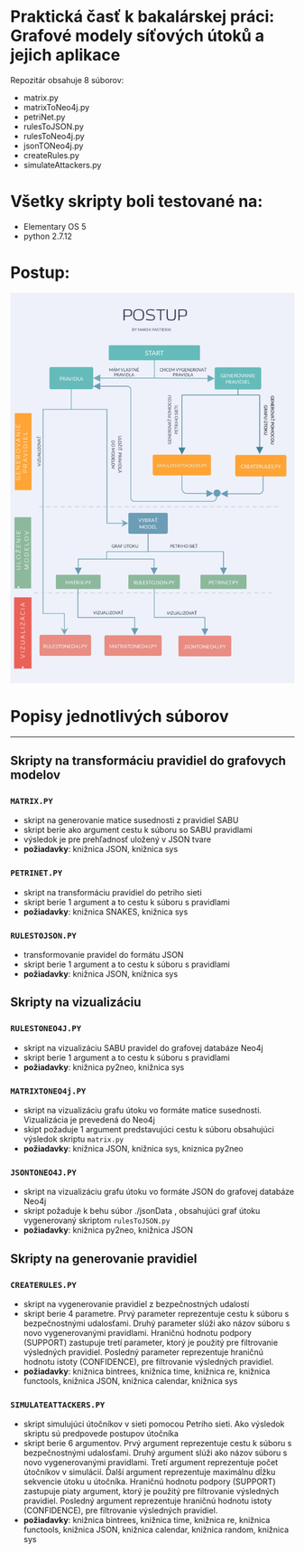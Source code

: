 # Praktická časť k bakalárskej práci: Grafové modely síťových útoků a jejich aplikace
 
 Repozitár obsahuje 8 súborov:
 * matrix.py
 * matrixToNeo4j.py
 * petriNet.py
 * rulesToJSON.py
 * rulesToNeo4j.py
 * jsonTONeo4j.py
 * createRules.py
 * simulateAttackers.py
 
# Všetky skripty boli testované na:
* Elementary OS 5
* python 2.7.12

# Postup: 
 ![postup](https://raw.githubusercontent.com/marek130/bc/master/postup.jpg "Logo Title Text 1")

# Popisy jednotlivých súborov
 ---
## Skripty na transformáciu pravidiel do grafovych modelov
### `MATRIX.PY`
- skript na generovanie matice susednosti z pravidiel SABU
- skript berie ako argument cestu k súboru so SABU pravidlami
- výsledok je pre prehľadnosť uložený v JSON tvare
- **požiadavky**: knižnica JSON, knižnica sys

### `PETRINET.PY`
- skript na transformáciu pravidiel do petriho sieti
- skript berie 1 argument a to cestu k súboru s pravidlami
- **požiadavky**: knižnica SNAKES, knižnica sys

### `RULESTOJSON.PY`
- transformovanie pravidel do formátu JSON
- skript berie 1 argument a to cestu k súboru s pravidlami
- **požiadavky**: knižnica JSON, knižnica sys

## Skripty na vizualizáciu
### `RULESTONEO4J.PY`
- skript na vizualizáciu SABU pravidel do grafovej databáze Neo4j
- skript berie 1 argument a to cestu k súboru s pravidlami
- **požiadavky**: knižnica py2neo, knižnica sys

### `MATRIXTONEO4j.PY`
- skript na vizualizáciu grafu útoku vo formáte matice susednosti. Vizualizácia je prevedená do Neo4j
- skipt požaduje 1 argument predstavujúci cestu k súboru obsahujúci výsledok skriptu `matrix.py`
- **požiadavky**: knižnica JSON, knižnica sys, kniznica py2neo

### `JSONTONEO4J.PY`
- skript na vizualizáciu grafu útoku vo formáte JSON do grafovej databáze Neo4j
- skript požaduje k behu súbor ./jsonData , obsahujúci graf útoku vygenerovaný skriptom `rulesToJSON.py`
- **požiadavky**: knižnica py2neo, knižnica JSON

## Skripty na generovanie pravidiel
### `CREATERULES.PY`
- skript na vygenerovanie pravidiel z bezpečnostných udalostí
- skript berie 4 parametre. Prvý parameter reprezentuje cestu k súboru s bezpečnostnými udalosťami. Druhý parameter slúži ako názov súboru s novo vygenerovanými pravidlami. Hraničnú hodnotu podpory (SUPPORT) zastupuje tretí parameter, ktorý je použitý pre filtrovanie výsledných pravidiel. Posledný parameter reprezentuje hraničnú hodnotu istoty (CONFIDENCE), pre filtrovanie výsledných pravidiel.
- **požiadavky**: knižnica bintrees, knižnica time, knižnica re, knižnica functools, knižnica JSON, knižnica calendar, knižnica sys

### `SIMULATEATTACKERS.PY`
- skript simulujúci útočníkov v sieti pomocou Petriho sieti. Ako výsledok skriptu sú predpovede postupov útočníka
- skript berie 6 argumentov. Prvý argument reprezentuje cestu k súboru s bezpečnostnými udalosťami. Druhý argument slúži ako názov súboru s novo vygenerovanými pravidlami. Tretí argument reprezentuje počet útočníkov v simulácií. Ďalší argument reprezentuje maximálnu dĺžku sekvencie útoku u útočníka. Hraničnú hodnotu podpory (SUPPORT) zastupuje piaty argument, ktorý je použitý pre filtrovanie výsledných pravidiel. Posledný argument reprezentuje hraničnú hodnotu istoty (CONFIDENCE), pre filtrovanie výsledných pravidiel.
-  **požiadavky**: knižnica bintrees, knižnica time, knižnica re, knižnica functools, knižnica JSON, knižnica calendar, knižnica random, knižnica sys

 
